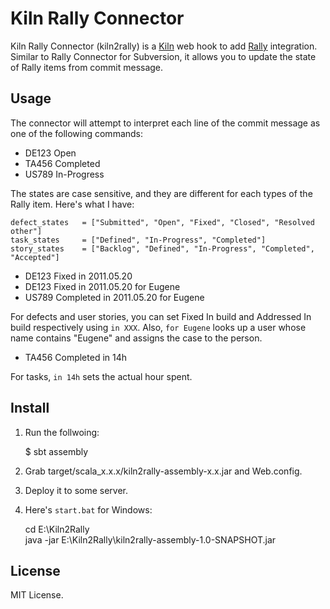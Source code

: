 Kiln Rally Connector
====================

Kiln Rally Connector (kiln2rally) is a [Kiln][1] web hook to add [Rally][2] integration.  
Similar to Rally Connector for Subversion, it allows you to update the state of Rally items from commit message.

Usage
-----

The connector will attempt to interpret each line of the commit message as one of the following commands:

- DE123 Open
- TA456 Completed
- US789 In-Progress

The states are case sensitive, and they are different for each types of the Rally item. Here's what I have:

    defect_states   = ["Submitted", "Open", "Fixed", "Closed", "Resolved other"]
    task_states     = ["Defined", "In-Progress", "Completed"]
    story_states    = ["Backlog", "Defined", "In-Progress", "Completed", "Accepted"]
 
- DE123 Fixed in 2011.05.20
- DE123 Fixed in 2011.05.20 for Eugene    
- US789 Completed in 2011.05.20 for Eugene

For defects and user stories, you can set Fixed In build and Addressed In build respectively using `in XXX`.
Also, `for Eugene` looks up a user whose name contains "Eugene" and assigns the case to the person.

- TA456 Completed in 14h

For tasks, `in 14h` sets the actual hour spent.

Install
-------

1. Run the follwoing:

    $ sbt assembly
    
2. Grab target/scala_x.x.x/kiln2rally-assembly-x.x.jar and Web.config.
3. Deploy it to some server.
4. Here's `start.bat` for Windows:

    cd E:\Kiln2Rally\
    java -jar E:\Kiln2Rally\kiln2rally-assembly-1.0-SNAPSHOT.jar

License
-------

MIT License.    
    
  [1]: http://www.fogcreek.com/kiln/
  [2]: http://www.rallydev.com/
